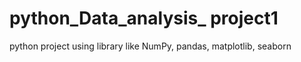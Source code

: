 # python_Data_analysis_ project1
python project using library like NumPy, pandas, matplotlib, seaborn
